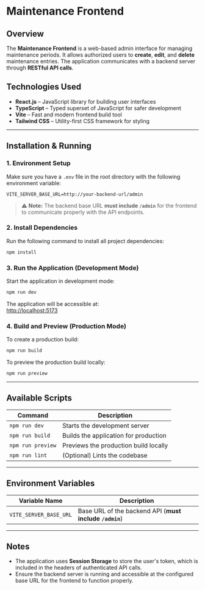 # Maintenance Frontend

## Overview

The **Maintenance Frontend** is a web-based admin interface for managing maintenance periods. It allows authorized users to **create**, **edit**, and **delete** maintenance entries. The application communicates with a backend server through **RESTful API calls**.

## Technologies Used

- **React.js** – JavaScript library for building user interfaces  
- **TypeScript** – Typed superset of JavaScript for safer development  
- **Vite** – Fast and modern frontend build tool  
- **Tailwind CSS** – Utility-first CSS framework for styling  

---

## Installation & Running

### 1. Environment Setup

Make sure you have a `.env` file in the root directory with the following environment variable:

```env
VITE_SERVER_BASE_URL=http://your-backend-url/admin
```

> ⚠️ **Note:** The backend base URL **must include `/admin`** for the frontend to communicate properly with the API endpoints.

### 2. Install Dependencies

Run the following command to install all project dependencies:

```sh
npm install
```

### 3. Run the Application (Development Mode)

Start the application in development mode:

```sh
npm run dev
```

The application will be accessible at:  
[http://localhost:5173](http://localhost:5173)

### 4. Build and Preview (Production Mode)

To create a production build:

```sh
npm run build
```

To preview the production build locally:

```sh
npm run preview
```

---

## Available Scripts

| Command            | Description                          |
|--------------------|--------------------------------------|
| `npm run dev`      | Starts the development server        |
| `npm run build`    | Builds the application for production|
| `npm run preview`  | Previews the production build locally|
| `npm run lint`     | (Optional) Lints the codebase        |

---

## Environment Variables

| Variable Name           | Description                                                   |
|-------------------------|---------------------------------------------------------------|
| `VITE_SERVER_BASE_URL`  | Base URL of the backend API (**must include `/admin`**)       |

---

## Notes

- The application uses **Session Storage** to store the user's token, which is included in the headers of authenticated API calls.
- Ensure the backend server is running and accessible at the configured base URL for the frontend to function properly.
